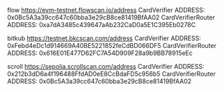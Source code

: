 flow
https://evm-testnet.flowscan.io/address
CardVerifier ADDRESS: 0x0Bc5A3a39cc647c60bba3e29cB8ce81419BfAA02
CardVerifierRouter ADDRESS: 0xa7dA3485c439647aAb232CaD0a5E1C395Eb0278C

bitkub
https://testnet.bkcscan.com/address
CardVerifier ADDRESS: 0xFebd4eDc1d914669A40BE5221852feCdBD066DF5
CardVerifierRouter ADDRESS: 0x616E01E477D62FC7A54D909F28a9b9BB78915eEc

scroll
https://sepolia.scrollscan.com/address
CardVerifier ADDRESS: 0x212b3dD6a4f196488FfdAD0eE8CcBdaFD5c956b5
CardVerifierRouter ADDRESS: 0x0Bc5A3a39cc647c60bba3e29cB8ce81419BfAA02